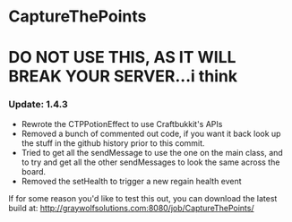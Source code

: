 CaptureThePoints
==========

# DO NOT USE THIS, AS IT WILL BREAK YOUR SERVER...i think

### Update: 1.4.3 ###
* Rewrote the CTPPotionEffect to use Craftbukkit's APIs
* Removed a bunch of commented out code, if you want it back look up the stuff in the github history prior to this commit.
* Tried to get all the sendMessage to use the one on the main class, and to try and get all the other sendMessages to look the same across the board.
* Removed the setHealth to trigger a new regain health event

If for some reason you'd like to test this out, you can download the latest build at: http://graywolfsolutions.com:8080/job/CaptureThePoints/